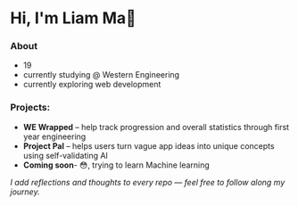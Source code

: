 # Hi, I'm Liam Ma👋
### About 
- 19 
- currently studying @ Western Engineering
- currently exploring web development 

### Projects:
- **WE Wrapped** – help track progression and overall statistics through first year engineering 
- **Project Pal** – helps users turn vague app ideas into unique concepts using self-validating AI
- **Coming soon**- 😳, trying to learn Machine learning 

*I add reflections and thoughts to every repo — feel free to follow along my journey.*
